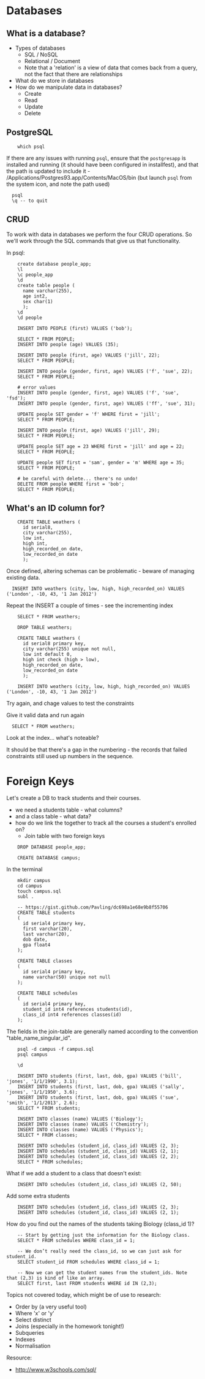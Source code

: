 # Databases

## What is a database?

  - Types of databases
    - SQL / NoSQL
    - Relational / Document
    - Note that a 'relation' is a view of data that comes back from a query, not the fact that there are relationships
  - What do we store in databases
  - How do we manipulate data in databases?
    - Create
    - Read
    - Update
    - Delete


## PostgreSQL

```
    which psql
```

If there are any issues with running `psql`, ensure that the `postgresapp` is installed and running (it should have been configured in installfest), and that the path is updated to include it - /Applications/Postgres93.app/Contents/MacOS/bin (but launch `psql` from the system icon, and note the path used)


```
  psql
  \q -- to quit
```

## CRUD

To work with data in databases we perform the four CRUD operations. So we'll work through the SQL commands that give us that functionality.


In psql:

```
    create database people_app;
    \l 
    \c people_app
    \d
    create table people (
      name varchar(255),
      age int2,
      sex char(1)
      );
    \d
    \d people

    INSERT INTO PEOPLE (first) VALUES ('bob');

    SELECT * FROM PEOPLE;
    INSERT INTO people (age) VALUES (35);

    INSERT INTO people (first, age) VALUES ('jill', 22);
    SELECT * FROM PEOPLE;

    INSERT INTO people (gender, first, age) VALUES ('f', 'sue', 22);
    SELECT * FROM PEOPLE;

    # error values
    INSERT INTO people (gender, first, age) VALUES ('f', 'sue', 'fsd');
    INSERT INTO people (gender, first, age) VALUES ('ff', 'sue', 31);

    UPDATE people SET gender = 'f' WHERE first = 'jill';
    SELECT * FROM PEOPLE;

    INSERT INTO people (first, age) VALUES ('jill', 29);
    SELECT * FROM PEOPLE;

    UPDATE people SET age = 23 WHERE first = 'jill' and age = 22;
    SELECT * FROM PEOPLE;

    UPDATE people SET first = 'sam', gender = 'm' WHERE age = 35;
    SELECT * FROM PEOPLE;

    # be careful with delete... there's no undo!
    DELETE FROM people WHERE first = 'bob';
    SELECT * FROM PEOPLE;
```


## What's an ID column for?

```
    CREATE TABLE weathers (
      id serial8,
      city varchar(255),
      low int,
      high int,
      high_recorded_on date,
      low_recorded_on date
      );
```


Once defined, altering schemas can be problematic - beware of managing existing data.

```
  INSERT INTO weathers (city, low, high, high_recorded_on) VALUES ('London', -10, 43, '1 Jan 2012')
```

Repeat the INSERT a couple of times - see the incrementing index

```
    SELECT * FROM weathers;

    DROP TABLE weathers;

    CREATE TABLE weathers (
      id serial8 primary key,
      city varchar(255) unique not null,
      low int default 0,
      high int check (high > low),
      high_recorded_on date,
      low_recorded_on date
      );

    INSERT INTO weathers (city, low, high, high_recorded_on) VALUES ('London', -10, 43, '1 Jan 2012')
```

Try again, and chage values to test the constraints

Give it valid data and run again

```
  SELECT * FROM weathers;
```

Look at the index... what's noteable? 

It should be that there's a gap in the numbering - the records that failed constraints still used up numbers in the sequence.


# Foreign Keys

Let's create a DB to track students and their courses.

  - we need a students table - what columns?
  - and a class table - what data?
  - how do we link the together to track all the courses a student's enrolled on?
    - Join table with two foreign keys

```
    DROP DATABASE people_app;

    CREATE DATABASE campus;
```

In the terminal

```
    mkdir campus
    cd campus
    touch campus.sql
    subl .
```

```
    -- https://gist.github.com/Pavling/dc698a1e68e9b8f55706
    CREATE TABLE students
    (
      id serial4 primary key,
      first varchar(20),
      last varchar(20),
      dob date,
      gpa float4
    );

    CREATE TABLE classes
    (
      id serial4 primary key,
      name varchar(50) unique not null
    );

    CREATE TABLE schedules
    (
      id serial4 primary key,
      student_id int4 references students(id),
      class_id int4 references classes(id)
    );
```

The fields in the join-table are generally named according to the convention "table_name_singular_id".


```
    psql -d campus -f campus.sql
    psql campus

    \d

    INSERT INTO students (first, last, dob, gpa) VALUES ('bill', 'jones', '1/1/1990', 3.1);
    INSERT INTO students (first, last, dob, gpa) VALUES ('sally', 'jones', '1/1/1950', 3.6);
    INSERT INTO students (first, last, dob, gpa) VALUES ('sue', 'smith', '1/1/2013', 2.6);
    SELECT * FROM students;

    INSERT INTO classes (name) VALUES ('Biology');
    INSERT INTO classes (name) VALUES ('Chemistry');
    INSERT INTO classes (name) VALUES ('Physics');
    SELECT * FROM classes;

    INSERT INTO schedules (student_id, class_id) VALUES (2, 3);
    INSERT INTO schedules (student_id, class_id) VALUES (2, 1);
    INSERT INTO schedules (student_id, class_id) VALUES (2, 2);
    SELECT * FROM schedules;
```

What if we add a student to a class that doesn't exist:

```
    INSERT INTO schedules (student_id, class_id) VALUES (2, 50);
```

Add some extra students

```
    INSERT INTO schedules (student_id, class_id) VALUES (2, 3);
    INSERT INTO schedules (student_id, class_id) VALUES (2, 1);
```

How do you find out the names of the students taking Biology (class_id 1)?

```
    -- Start by getting just the information for the Biology class.
    SELECT * FROM schedules WHERE class_id = 1;

    -- We don’t really need the class_id, so we can just ask for student_id.
    SELECT student_id FROM schedules WHERE class_id = 1;

    -- Now we can get the student names from the student_ids. Note that (2,3) is kind of like an array.
    SELECT first, last FROM students WHERE id IN (2,3);
```

Topics not covered today, which might be of use to research:

  - Order by (a very useful tool)
  - Where 'x' or 'y'
  - Select distinct
  - Joins (especially in the homework tonight!)
  - Subqueries
  - Indexes
  - Normalisation

Resource:

  - http://www.w3schools.com/sql/

